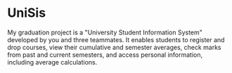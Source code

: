 # UniSis
My graduation project is a "University Student Information System" developed by you and three teammates. It enables students to register and drop courses, view their cumulative and semester averages, check marks from past and current semesters, and access personal information, including average calculations.
